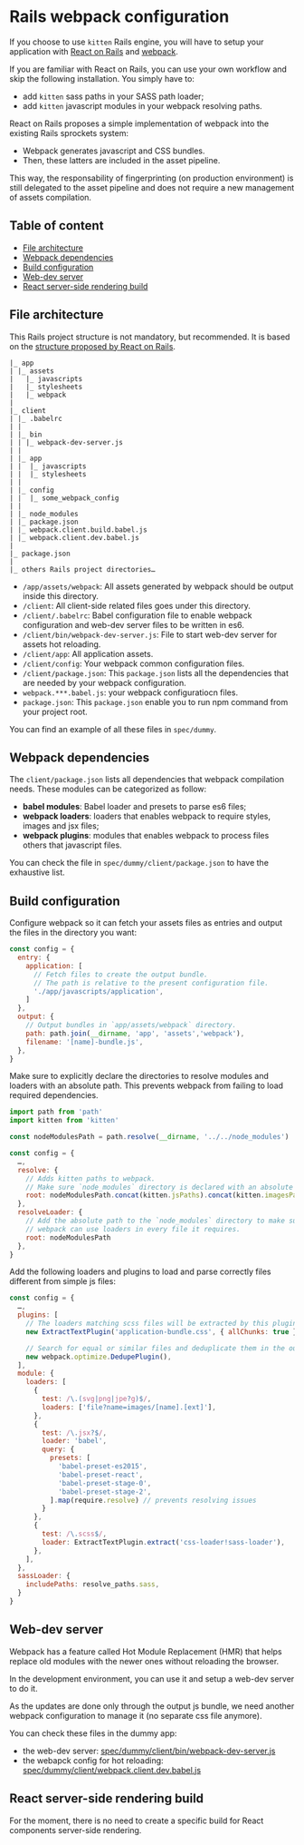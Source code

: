 # Rails webpack configuration

If you choose to use `kitten` Rails engine, you will have to setup your
application with [React on Rails](https://github.com/shakacode/react_on_rails)
and [webpack](https://webpack.github.io/).

If you are familiar with React on Rails, you can use your own workflow and skip
the following installation. You simply have to:
- add `kitten` sass paths in your SASS path loader;
- add `kitten` javascript modules in your webpack resolving paths.

React on Rails proposes a simple implementation of webpack into the existing
Rails sprockets system:
- Webpack generates javascript and CSS bundles.
- Then, these latters are included in the asset pipeline.

This way, the responsability of fingerprinting (on production environment) is
still delegated to the asset pipeline and does not require a new management of
assets compilation.

## Table of content

- [File architecture](#file-architecture)
- [Webpack dependencies](#webpack-dependencies)
- [Build configuration](#build-configuration)
- [Web-dev server](#web-dev-server)
- [React server-side rendering build](#react-server-side-rendering-build)

## File architecture

This Rails project structure is not mandatory, but recommended. It is based on the
[structure proposed by React on
Rails](https://github.com/shakacode/react_on_rails/blob/master/docs/additional-reading/recommended-project-structure.md).

```
|_ app
| |_ assets
|   |_ javascripts
|   |_ stylesheets
|   |_ webpack
|
|_ client
| |_ .babelrc
| |
| |_ bin
| | |_ webpack-dev-server.js
| |
| |_ app
| |  |_ javascripts
| |  |_ stylesheets
| |
| |_ config
| |  |_ some_webpack_config
| |
| |_ node_modules
| |_ package.json
| |_ webpack.client.build.babel.js
| |_ webpack.client.dev.babel.js
|
|_ package.json
|
|_ others Rails project directories…
```

- `/app/assets/webpack`: All assets generated by webpack should be output inside
this directory.
- `/client`: All client-side related files goes under this directory.
- `/client/.babelrc`: Babel configuration file to enable webpack configuration
and web-dev server files to be written in es6.
- `/client/bin/webpack-dev-server.js`: File to start web-dev server for assets
hot reloading.
- `/client/app`: All application assets.
- `/client/config`: Your webpack common configuration files.
- `/client/package.json`: This `package.json` lists all the dependencies that
are needed by your webpack configuration.
- `webpack.***.babel.js`: your webpack configuratiocn files.
- `package.json`: This `package.json` enable you to run npm command from your
project root.

You can find an example of all these files in `spec/dummy`.

## Webpack dependencies

The `client/package.json` lists all dependencies that webpack compilation needs.
These modules can be categorized as follow:
- **babel modules**: Babel loader and presets to parse es6 files;
- **webpack loaders**: loaders that enables webpack to require styles, images
and jsx files;
- **webpack plugins**: modules that enables webpack to process files others that
  javascript files.

You can check the file in `spec/dummy/client/package.json` to have the
exhaustive list.

## Build configuration

Configure webpack so it can fetch your assets files as entries and output the
files in the directory you want:

```js
const config = {
  entry: {
    application: [
      // Fetch files to create the output bundle.
      // The path is relative to the present configuration file.
      './app/javascripts/application',
    ]
  },
  output: {
    // Output bundles in `app/assets/webpack` directory.
    path: path.join(__dirname, 'app', 'assets','webpack'),
    filename: '[name]-bundle.js',
  },
}
```

Make sure to explicitly declare the directories to resolve modules and loaders
with an absolute path. This prevents webpack from failing to load required
dependencies.

```js
import path from 'path'
import kitten from 'kitten'

const nodeModulesPath = path.resolve(__dirname, '../../node_modules')

const config = {
  …,
  resolve: {
    // Adds kitten paths to webpack.
    // Make sure `node_modules` directory is declared with an absolute path.
    root: nodeModulesPath.concat(kitten.jsPaths).concat(kitten.imagesPaths)
  },
  resolveLoader: {
    // Add the absolute path to the `node_modules` directory to make sure
    // webpack can use loaders in every file it requires.
    root: nodeModulesPath
  },
}
```

Add the following loaders and plugins to load and parse correctly files
different from simple js files:

```js
const config = {
  …,
  plugins: [
    // The loaders matching scss files will be extracted by this plugin.
    new ExtractTextPlugin('application-bundle.css', { allChunks: true }),

    // Search for equal or similar files and deduplicate them in the output.
    new webpack.optimize.DedupePlugin(),
  ],
  module: {
    loaders: [
      {
        test: /\.(svg|png|jpe?g)$/,
        loaders: ['file?name=images/[name].[ext]'],
      },
      {
        test: /\.jsx?$/,
        loader: 'babel',
        query: {
          presets: [
            'babel-preset-es2015',
            'babel-preset-react',
            'babel-preset-stage-0',
            'babel-preset-stage-2',
          ].map(require.resolve) // prevents resolving issues
        }
      },
      {
        test: /\.scss$/,
        loader: ExtractTextPlugin.extract('css-loader!sass-loader'),
      },
    ],
  },
  sassLoader: {
    includePaths: resolve_paths.sass,
  }
}
```

## Web-dev server

Webpack has a feature called Hot Module Replacement (HMR) that helps replace old
modules with the newer ones without reloading the browser.

In the development environment, you can use it and setup a web-dev server to do
it.

As the updates are done only through the output js bundle, we need another webpack
configuration to manage it (no separate css file anymore).

You can check these files in the dummy app:
- the web-dev server:
  [spec/dummy/client/bin/webpack-dev-server.js](spec/dummy/client/bin/webpack-dev-server.js)
- the webapck config for hot reloading:
  [spec/dummy/client/webpack.client.dev.babel.js](spec/dummy/client/webpack.client.dev.babel.js)

## React server-side rendering build

For the moment, there is no need to create a specific build for React components
server-side rendering.
